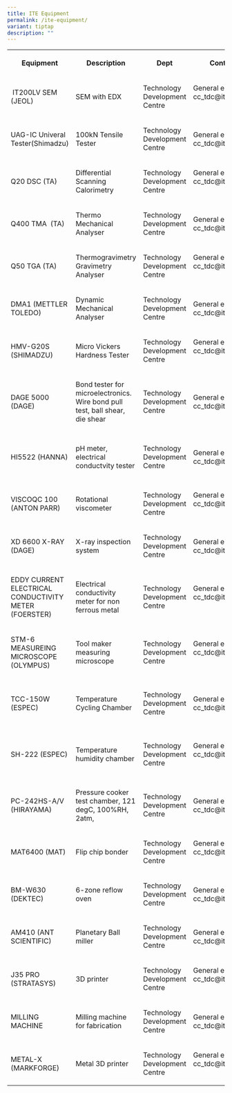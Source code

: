 ```yaml
---
title: ITE Equipment
permalink: /ite-equipment/
variant: tiptap
description: ""
---
```

<p></p>
<table style="minWidth: 125px">
<colgroup>
<col>
<col>
<col>
<col>
<col>
</colgroup>
<tbody>
<tr>
<th rowspan="1" colspan="1">
<p>Equipment</p>
</th>
<th rowspan="1" colspan="1">
<p>Description</p>
</th>
<th rowspan="1" colspan="1">
<p>Dept</p>
</th>
<th rowspan="1" colspan="1">
<p>Contact</p>
</th>
<th rowspan="1" colspan="1">
<p>Keywords</p>
</th>
</tr>
<tr>
<td rowspan="1" colspan="1">
<p>&nbsp;IT200LV SEM (JEOL)</p>
</td>
<td rowspan="1" colspan="1">
<p>SEM with EDX&nbsp;</p>
</td>
<td rowspan="1" colspan="1">
<p>Technology Development Centre</p>
</td>
<td rowspan="1" colspan="1">
<p>General enquiry
<br>cc_tdc@ite.edu.sg
<br>
<br>
</p>
</td>
<td rowspan="1" colspan="1">
<p>SEM, EDX</p>
</td>
</tr>
<tr>
<td rowspan="1" colspan="1">
<p>UAG-IC Univeral Tester(Shimadzu)</p>
</td>
<td rowspan="1" colspan="1">
<p>100kN Tensile Tester</p>
</td>
<td rowspan="1" colspan="1">
<p>Technology Development Centre</p>
</td>
<td rowspan="1" colspan="1">
<p>General enquiry
<br>cc_tdc@ite.edu.sg</p>
</td>
<td rowspan="1" colspan="1">
<p>Tensile tester</p>
</td>
</tr>
<tr>
<td rowspan="1" colspan="1">
<p>Q20 DSC (TA)</p>
</td>
<td rowspan="1" colspan="1">
<p>Differential Scanning Calorimetry</p>
</td>
<td rowspan="1" colspan="1">
<p>Technology Development Centre</p>
</td>
<td rowspan="1" colspan="1">
<p>General enquiry
<br>cc_tdc@ite.edu.sg
<br>
<br>
</p>
</td>
<td rowspan="1" colspan="1">
<p>DSC</p>
</td>
</tr>
<tr>
<td rowspan="1" colspan="1">
<p>Q400 TMA&nbsp; (TA)</p>
</td>
<td rowspan="1" colspan="1">
<p>Thermo Mechanical Analyser</p>
</td>
<td rowspan="1" colspan="1">
<p>Technology Development Centre</p>
</td>
<td rowspan="1" colspan="1">
<p>General enquiry
<br>cc_tdc@ite.edu.sg</p>
</td>
<td rowspan="1" colspan="1">
<p>TMA</p>
</td>
</tr>
<tr>
<td rowspan="1" colspan="1">
<p>Q50 TGA (TA)</p>
</td>
<td rowspan="1" colspan="1">
<p>Thermogravimetry Gravimetry Analyser</p>
</td>
<td rowspan="1" colspan="1">
<p>Technology Development Centre</p>
</td>
<td rowspan="1" colspan="1">
<p>General enquiry
<br>cc_tdc@ite.edu.sg
<br>
<br>
</p>
</td>
<td rowspan="1" colspan="1">
<p>TGA</p>
</td>
</tr>
<tr>
<td rowspan="1" colspan="1">
<p>DMA1 (METTLER TOLEDO)</p>
</td>
<td rowspan="1" colspan="1">
<p>Dynamic Mechanical Analyser</p>
</td>
<td rowspan="1" colspan="1">
<p>Technology Development Centre</p>
</td>
<td rowspan="1" colspan="1">
<p>General enquiry
<br>cc_tdc@ite.edu.sg</p>
</td>
<td rowspan="1" colspan="1">
<p>DMA</p>
</td>
</tr>
<tr>
<td rowspan="1" colspan="1">
<p>HMV-G20S (SHIMADZU)</p>
</td>
<td rowspan="1" colspan="1">
<p>Micro Vickers Hardness Tester</p>
</td>
<td rowspan="1" colspan="1">
<p>Technology Development Centre</p>
</td>
<td rowspan="1" colspan="1">
<p>General enquiry
<br>cc_tdc@ite.edu.sg
<br>
<br>
</p>
</td>
<td rowspan="1" colspan="1">
<p>Vickers Micro Hardness</p>
</td>
</tr>
<tr>
<td rowspan="1" colspan="1">
<p>DAGE 5000 (DAGE)</p>
</td>
<td rowspan="1" colspan="1">
<p>Bond tester for microelectronics.&nbsp; Wire bond pull test, ball shear,
die shear</p>
</td>
<td rowspan="1" colspan="1">
<p>Technology Development Centre</p>
</td>
<td rowspan="1" colspan="1">
<p>General enquiry
<br>cc_tdc@ite.edu.sg</p>
</td>
<td rowspan="1" colspan="1">
<p>Ball bond tester, wire bond pull tester, die shear tester</p>
</td>
</tr>
<tr>
<td rowspan="1" colspan="1">
<p>HI5522 (HANNA)</p>
</td>
<td rowspan="1" colspan="1">
<p>pH meter, electrical conductvity tester</p>
</td>
<td rowspan="1" colspan="1">
<p>Technology Development Centre</p>
</td>
<td rowspan="1" colspan="1">
<p>General enquiry
<br>cc_tdc@ite.edu.sg</p>
</td>
<td rowspan="1" colspan="1">
<p>pH meter, electrical conductivity tester</p>
</td>
</tr>
<tr>
<td rowspan="1" colspan="1">
<p>VISCOQC 100 (ANTON PARR)</p>
</td>
<td rowspan="1" colspan="1">
<p>Rotational viscometer</p>
</td>
<td rowspan="1" colspan="1">
<p>Technology Development Centre</p>
</td>
<td rowspan="1" colspan="1">
<p>General enquiry
<br>cc_tdc@ite.edu.sg
<br>
<br>
</p>
</td>
<td rowspan="1" colspan="1">
<p>Viscometer</p>
</td>
</tr>
<tr>
<td rowspan="1" colspan="1">
<p>XD 6600 X-RAY (DAGE)</p>
</td>
<td rowspan="1" colspan="1">
<p>X-ray inspection system</p>
</td>
<td rowspan="1" colspan="1">
<p>Technology Development Centre</p>
</td>
<td rowspan="1" colspan="1">
<p>General enquiry
<br>cc_tdc@ite.edu.sg</p>
</td>
<td rowspan="1" colspan="1">
<p>X-ray</p>
</td>
</tr>
<tr>
<td rowspan="1" colspan="1">
<p>EDDY CURRENT ELECTRICAL CONDUCTIVITY METER (FOERSTER)</p>
</td>
<td rowspan="1" colspan="1">
<p>Electrical conductivity meter for non ferrous metal</p>
</td>
<td rowspan="1" colspan="1">
<p>Technology Development Centre</p>
</td>
<td rowspan="1" colspan="1">
<p>General enquiry
<br>cc_tdc@ite.edu.sg
<br>
<br>
</p>
</td>
<td rowspan="1" colspan="1">
<p>Electrical conductivity meter</p>
</td>
</tr>
<tr>
<td rowspan="1" colspan="1">
<p>STM-6 MEASUREING MICROSCOPE (OLYMPUS)</p>
</td>
<td rowspan="1" colspan="1">
<p>Tool maker measuring microscope</p>
</td>
<td rowspan="1" colspan="1">
<p>Technology Development Centre</p>
</td>
<td rowspan="1" colspan="1">
<p>General enquiry
<br>cc_tdc@ite.edu.sg
<br>
<br>
</p>
</td>
<td rowspan="1" colspan="1">
<p>measuring microscope</p>
</td>
</tr>
<tr>
<td rowspan="1" colspan="1">
<p>TCC-150W (ESPEC)</p>
</td>
<td rowspan="1" colspan="1">
<p>Temperature Cycling Chamber</p>
</td>
<td rowspan="1" colspan="1">
<p>Technology Development Centre</p>
</td>
<td rowspan="1" colspan="1">
<p>General enquiry
<br>cc_tdc@ite.edu.sg</p>
</td>
<td rowspan="1" colspan="1">
<p>temperature cycling chamber, reliability</p>
</td>
</tr>
<tr>
<td rowspan="1" colspan="1">
<p>SH-222 (ESPEC)</p>
</td>
<td rowspan="1" colspan="1">
<p>Temperature humidity chamber</p>
</td>
<td rowspan="1" colspan="1">
<p>Technology Development Centre</p>
</td>
<td rowspan="1" colspan="1">
<p>General enquiry
<br>cc_tdc@ite.edu.sg
<br>
<br>
</p>
</td>
<td rowspan="1" colspan="1">
<p>temperature humidity chamber, reliability</p>
</td>
</tr>
<tr>
<td rowspan="1" colspan="1">
<p>PC-242HS-A/V (HIRAYAMA)</p>
</td>
<td rowspan="1" colspan="1">
<p>Pressure cooker test chamber, 121 degC, 100%RH,&nbsp; 2atm,</p>
</td>
<td rowspan="1" colspan="1">
<p>Technology Development Centre</p>
</td>
<td rowspan="1" colspan="1">
<p>General enquiry
<br>cc_tdc@ite.edu.sg</p>
</td>
<td rowspan="1" colspan="1">
<p>PCT, reliability</p>
</td>
</tr>
<tr>
<td rowspan="1" colspan="1">
<p>MAT6400 (MAT)</p>
</td>
<td rowspan="1" colspan="1">
<p>Flip chip bonder&nbsp;</p>
</td>
<td rowspan="1" colspan="1">
<p>Technology Development Centre</p>
</td>
<td rowspan="1" colspan="1">
<p>General enquiry
<br>cc_tdc@ite.edu.sg
<br>
<br>
</p>
</td>
<td rowspan="1" colspan="1">
<p>flip chip bonder, semicon</p>
</td>
</tr>
<tr>
<td rowspan="1" colspan="1">
<p>BM-W630 (DEKTEC)</p>
</td>
<td rowspan="1" colspan="1">
<p>6-zone reflow oven</p>
</td>
<td rowspan="1" colspan="1">
<p>Technology Development Centre</p>
</td>
<td rowspan="1" colspan="1">
<p>General enquiry
<br>cc_tdc@ite.edu.sg</p>
</td>
<td rowspan="1" colspan="1">
<p>reflow oven, semicon</p>
</td>
</tr>
<tr>
<td rowspan="1" colspan="1">
<p>AM410 (ANT SCIENTIFIC)</p>
</td>
<td rowspan="1" colspan="1">
<p>Planetary Ball miller</p>
</td>
<td rowspan="1" colspan="1">
<p>Technology Development Centre</p>
</td>
<td rowspan="1" colspan="1">
<p>General enquiry
<br>cc_tdc@ite.edu.sg</p>
</td>
<td rowspan="1" colspan="1">
<p>planetary ball miller</p>
</td>
</tr>
<tr>
<td rowspan="1" colspan="1">
<p>J35 PRO (STRATASYS)</p>
</td>
<td rowspan="1" colspan="1">
<p>3D printer</p>
</td>
<td rowspan="1" colspan="1">
<p>Technology Development Centre</p>
</td>
<td rowspan="1" colspan="1">
<p>General enquiry
<br>cc_tdc@ite.edu.sg
<br>
<br>
</p>
</td>
<td rowspan="1" colspan="1">
<p>3d printer</p>
</td>
</tr>
<tr>
<td rowspan="1" colspan="1">
<p>MILLING MACHINE</p>
</td>
<td rowspan="1" colspan="1">
<p>Milling machine for fabrication&nbsp;</p>
</td>
<td rowspan="1" colspan="1">
<p>Technology Development Centre</p>
</td>
<td rowspan="1" colspan="1">
<p>General enquiry
<br>cc_tdc@ite.edu.sg</p>
</td>
<td rowspan="1" colspan="1">
<p>milling, drilling, fabrication</p>
</td>
</tr>
<tr>
<td rowspan="1" colspan="1">
<p>METAL-X (MARKFORGE)</p>
</td>
<td rowspan="1" colspan="1">
<p>Metal 3D printer</p>
</td>
<td rowspan="1" colspan="1">
<p>Technology Development Centre</p>
</td>
<td rowspan="1" colspan="1">
<p>General enquiry
<br>cc_tdc@ite.edu.sg
<br>
<br>
</p>
</td>
<td rowspan="1" colspan="1">
<p>metal 3d printer</p>
</td>
</tr>
</tbody>
</table>
<p></p>